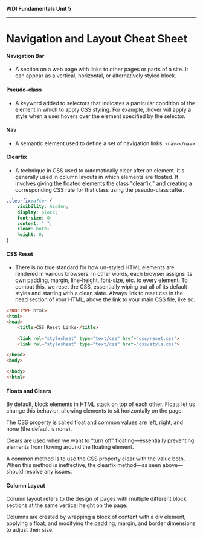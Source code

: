 **WDI Fundamentals Unit 5**

---

# Navigation and Layout Cheat Sheet

#### Navigation Bar
* A section on a web page with links to other pages or parts of a site. It can appear as a vertical, horizontal, or alternatively styled block.

#### Pseudo-class
* A keyword added to selectors that indicates a particular condition of the element in which to apply CSS styling. For example, :hover will apply a style when a user hovers over the element specified by the selector.

#### Nav
* A semantic element used to define a set of navigation links.
`<nav></nav>`

#### Clearfix
* A technique in CSS used to automatically clear after an element. It's generally used in column layouts in which elements are floated. It involves giving the floated elements the class "clearfix," and creating a corresponding CSS rule for that class using the pseudo-class :after.

```CSS
.clearfix:after {
    visibility: hidden;
    display: block;
    font-size: 0;
    content: " ";
    clear: both;
    height: 0;
}
```

#### CSS Reset
* There is no true standard for how un-styled HTML elements are rendered in various browsers. In other words, each browser assigns its own padding, margin, line-height, font-size, etc. to every element. To combat this, we reset the CSS, essentially wiping out all of its default styles and starting with a clean slate. Always link to reset.css in the head section of your HTML, above the link to your main CSS file, like so:

````HTML
<!DOCTYPE html>
<html>
<head>
    <title>CSS Reset Links</title>

    <link rel="stylesheet" type="text/css" href="css/reset.css">
    <link rel="stylesheet" type="text/css" href="css/style.css">

</head>
<body>

</body>
</html>
````

#### Floats and Clears

By default, block elements in HTML stack on top of each other. Floats let us change this behavior, allowing elements to sit horizontally on the page.

The CSS property is called float and common values are left, right, and none (the default is none).

Clears are used when we want to “turn off” floating—essentially preventing elements from flowing around the floating element.

A common method is to use the CSS property clear with the value both. When this method is ineffective, the clearfix method—as seen above—should resolve any issues.

#### Column Layout

Column layout refers to the design of pages with multiple different block sections at the same vertical height on the page.

Columns are created by wrapping a block of content with a div element, applying a float, and modifying the padding, margin, and border dimensions to adjust their size.
